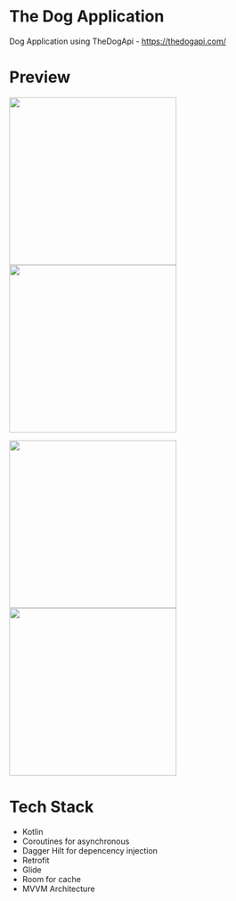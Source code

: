 # The Dog Application
Dog Application using TheDogApi - https://thedogapi.com/
# Preview
<p float="left">
  <img src="https://user-images.githubusercontent.com/60933239/210607935-d9244433-0d4f-4f44-a3ed-23240ea03d00.png" width="300" />
  <img src="https://user-images.githubusercontent.com/60933239/210608063-589053e8-eef1-4cbf-87c8-e9d1660d8479.png" width="300" /> 
</p>

<p float="left">
  <img src="https://user-images.githubusercontent.com/60933239/210612420-716be457-2aad-4f00-a53b-2bc0c87ee12d.png" width="300"/>
  <img src="https://user-images.githubusercontent.com/60933239/210608361-4f839c5c-46e5-417a-83d5-802179166e2d.png" width="300"/>
</p>

# Tech Stack
- Kotlin
- Coroutines for asynchronous
- Dagger Hilt for depencency injection
- Retrofit
- Glide
- Room for cache
- MVVM Architecture
